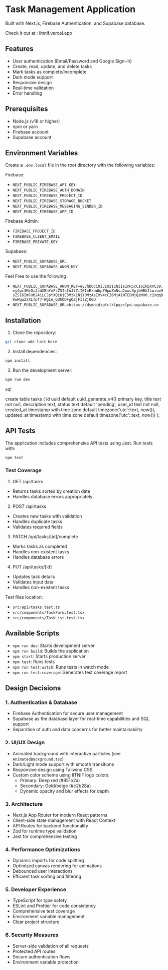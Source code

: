 # Task Management Application

Built with Next.js, Firebase Authentication, and Supabase database.

Check it out at : iittnif.vercel.app

## Features

- User authentication (Email/Password and Google Sign-in)
- Create, read, update, and delete tasks
- Mark tasks as complete/incomplete
- Dark mode support
- Responsive design
- Real-time validation
- Error handling

## Prerequisites

- Node.js (v18 or higher)
- npm or yarn
- Firebase account
- Supabase account

## Environment Variables

Create a `.env.local` file in the root directory with the following variables:

Firebase:

- `NEXT_PUBLIC_FIREBASE_API_KEY`
- `NEXT_PUBLIC_FIREBASE_AUTH_DOMAIN`
- `NEXT_PUBLIC_FIREBASE_PROJECT_ID`
- `NEXT_PUBLIC_FIREBASE_STORAGE_BUCKET`
- `NEXT_PUBLIC_FIREBASE_MESSAGING_SENDER_ID`
- `NEXT_PUBLIC_FIREBASE_APP_ID`

Firebase Admin: 

- `FIREBASE_PROJECT_ID`
- `FIREBASE_CLIENT_EMAIL`
- `FIREBASE_PRIVATE_KEY`

Supabase:

- `NEXT_PUBLIC_SUPABASE_URL`
- `NEXT_PUBLIC_SUPABASE_ANON_KEY`

Feel Free to use the following : 

- `NEXT_PUBLIC_SUPABASE_ANON_KEY=eyJhbGciOiJIUzI1NiIsInR5cCI6IkpXVCJ9.eyJpc3MiOiJzdXBhYmFzZSIsInJlZiI6ImRzbWhpZHpwZmNsa2xwcXpjbHBkIiwicm9sZSI6ImFub24iLCJpYXQiOjE3Mzk1NjY0MzAsImV4cCI6MjA1NTE0MjQzMH0.c2xqqDKwHqw2zXL7pf7-WgIe_GUhODFgQZjFIlZjOGU`
- `NEXT_PUBLIC_SUPABASE_URL=https://dsmhidzpfclklpqzclpd.supabase.co`



## Installation

1. Clone the repository:

```bash
git clone add link here
```

2. Install dependencies:

```bash
npm install
```

3. Run the development server:

```bash
npm run dev
```
sql 

create table tasks (
id uuid default uuid_generate_v4() primary key,
title text not null,
description text,
status text default 'pending',
user_id text not null,
created_at timestamp with time zone default timezone('utc'::text, now()),
updated_at timestamp with time zone default timezone('utc'::text, now())
);


## API Tests

The application includes comprehensive API tests using Jest. Run tests with:

```bash
npm test
```


### Test Coverage

1. GET /api/tasks
- Returns tasks sorted by creation date
- Handles database errors appropriately

2. POST /api/tasks
- Creates new tasks with validation
- Handles duplicate tasks
- Validates required fields

3. PATCH /api/tasks/[id]/complete
- Marks tasks as completed
- Handles non-existent tasks
- Handles database errors

4. PUT /api/tasks/[id]
- Updates task details
- Validates input data
- Handles non-existent tasks

Test files location:

- `src/api/tasks.test.ts`
- `src/components/TaskForm.test.tsx`
- `src/components/TaskList.test.tsx`


## Available Scripts

- `npm run dev`: Starts development server
- `npm run build`: Builds the application
- `npm start`: Starts production server
- `npm test`: Runs tests
- `npm run test:watch`: Runs tests in watch mode
- `npm run test:coverage`: Generates test coverage report

## Design Decisions

### 1. Authentication & Database
- Firebase Authentication for secure user management
- Supabase as the database layer for real-time capabilities and SQL support
- Separation of auth and data concerns for better maintainability

### 2. UI/UX Design
- Animated background with interactive particles (see `AnimatedBackground.tsx`)
- Dark/Light mode support with smooth transitions
- Responsive design using Tailwind CSS
- Custom color scheme using IITNIF logo colors:
  - Primary: Deep red (#951b2a)
  - Secondary: Gold/beige (#c2b28a)
  - Dynamic opacity and blur effects for depth

### 3. Architecture
- Next.js App Router for modern React patterns
- Client-side state management with React Context
- API Routes for backend functionality
- Zod for runtime type validation
- Jest for comprehensive testing

### 4. Performance Optimizations
- Dynamic imports for code splitting
- Optimized canvas rendering for animations
- Debounced user interactions
- Efficient task sorting and filtering

### 5. Developer Experience
- TypeScript for type safety
- ESLint and Prettier for code consistency
- Comprehensive test coverage
- Environment variable management
- Clear project structure

### 6. Security Measures
- Server-side validation of all requests
- Protected API routes
- Secure authentication flows
- Environment variable protection